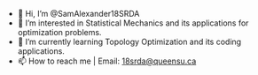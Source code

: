 - 👋 Hi, I’m @SamAlexander18SRDA
- 👀 I’m interested in Statistical Mechanics and its applications for optimization problems.
- 🌱 I’m currently learning Topology Optimization and its coding applications.
- 📫 How to reach me  | Email: 18srda@queensu.ca

<!---
SamAlexander18SRDA/SamAlexander18SRDA is a ✨ special ✨ repository because its `README.md` (this file) appears on your GitHub profile.
You can click the Preview link to take a look at your changes.
--->
